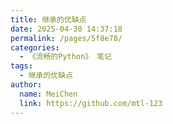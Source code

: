 ```yaml
---
title: 继承的优缺点
date: 2025-04-30 14:37:18
permalink: /pages/5f8e78/
categories:
  - 《流畅的Python》 笔记
tags:
  - 继承的优缺点
author:
  name: MeiChen
  link: https://github.com/mtl-123
---
```

